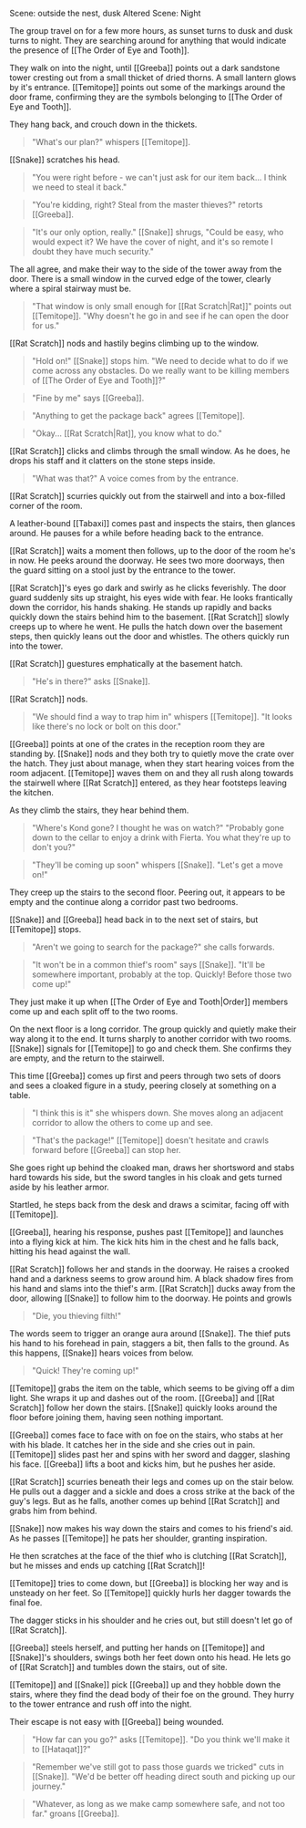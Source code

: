 Scene: outside the nest, dusk
Altered Scene: Night

The group travel on for a few more hours, as sunset turns to dusk and dusk turns to night.
They are searching around for anything that would indicate the presence of [[The Order of Eye and Tooth]].

They walk on into the night, until [[Greeba]] points out a dark sandstone tower cresting out from a small thicket of dried thorns. A small lantern glows by it's entrance.
[[Temitope]] points out some of the markings around the door frame, confirming they are the symbols belonging to [[The Order of Eye and Tooth]].

They hang back, and crouch down in the thickets.

> "What's our plan?" whispers [[Temitope]].

[[Snake]] scratches his head.

> "You were right before - we can't just ask for our item back... I think we need to steal it back."

> "You're kidding, right? Steal from the master thieves?" retorts [[Greeba]].

> "It's our only option, really." [[Snake]] shrugs, "Could be easy, who would expect it? We have the cover of night, and it's so remote I doubt they have much security."

The all agree, and make their way to the side of the tower away from the door.
There is a small window in the curved edge of the tower, clearly where a spiral stairway must be.

> "That window is only small enough for [[Rat Scratch|Rat]]" points out [[Temitope]]. "Why doesn't he go in and see if he can open the door for us."

[[Rat Scratch]] nods and hastily begins climbing up to the window.

> "Hold on!" [[Snake]] stops him. "We need to decide what to do if we come across any obstacles. Do we really want to be killing members of [[The Order of Eye and Tooth]]?"

> "Fine by me" says [[Greeba]].

> "Anything to get the package back" agrees [[Temitope]].

> "Okay... [[Rat Scratch|Rat]], you know what to do."

[[Rat Scratch]] clicks and climbs through the small window. As he does, he drops his staff and it clatters on the stone steps inside.

> "What was that?" A voice comes from by the entrance.

[[Rat Scratch]] scurries quickly out from the stairwell and into a box-filled corner of the room.

A leather-bound [[Tabaxi]] comes past and inspects the stairs, then glances around. He pauses for a while before heading back to the entrance.

[[Rat Scratch]] waits a moment then follows, up to the door of the room he's in now.
He peeks around the doorway.
He sees two more doorways, then the guard sitting on a stool just by the entrance to the tower.

[[Rat Scratch]]'s eyes go dark and swirly as he clicks feverishly. The door guard suddenly sits up straight, his eyes wide with fear. He looks frantically down the corridor, his hands shaking. He stands up rapidly and backs quickly down the stairs behind him to the basement.
[[Rat Scratch]] slowly creeps up to where he went. He pulls the hatch down over the basement steps, then quickly leans out the door and whistles. The others quickly run into the tower.

[[Rat Scratch]] guestures emphatically at the basement hatch.

> "He's in there?" asks [[Snake]].

[[Rat Scratch]] nods.

> "We should find a way to trap him in" whispers [[Temitope]]. "It looks like there's no lock or bolt on this door."

[[Greeba]] points at one of the crates in the reception room they are standing by. [[Snake]] nods and they both try to quietly move the crate over the hatch.
They just about manage, when they start hearing voices from the room adjacent. [[Temitope]] waves them on and they all rush along towards the stairwell where [[Rat Scratch]] entered, as they hear footsteps leaving the kitchen.

As they climb the stairs, they hear behind them.

> "Where's Kond gone? I thought he was on watch?"
> "Probably gone down to the cellar to enjoy a drink with Fierta. You what they're up to don't you?"

> "They'll be coming up soon" whispers [[Snake]]. "Let's get a move on!"

They creep up the stairs to the second floor. Peering out, it appears to be empty and the continue along a corridor past two bedrooms.

[[Snake]] and [[Greeba]] head back in to the next set of stairs, but [[Temitope]] stops.

> "Aren't we going to search for the package?" she calls forwards.

> "It won't be in a common thief's room" says [[Snake]]. "It'll be somewhere important, probably at the top. Quickly! Before those two come up!"

They just make it up when [[The Order of Eye and Tooth|Order]] members come up and each split off to the two rooms.

On the next floor is a long corridor. The group quickly and quietly make their way along it to the end. It turns sharply to another corridor with two rooms.
[[Snake]] signals for [[Temitope]] to go and check them. She confirms they are empty, and the return to the stairwell.

This time [[Greeba]] comes up first and peers through two sets of doors and sees a cloaked figure in a study, peering closely at something on a table.

> "I think this is it" she whispers down. She moves along an adjacent corridor to allow the others to come up and see.

> "That's the package!" [[Temitope]] doesn't hesitate and crawls forward before [[Greeba]] can stop her.

She goes right up behind the cloaked man, draws her shortsword and stabs hard towards his side, but the sword tangles in his cloak and gets turned aside by his leather armor.

Startled, he steps back from the desk and draws a scimitar, facing off with [[Temitope]].

[[Greeba]], hearing his response, pushes past [[Temitope]] and launches into a flying kick at him. The kick hits him in the chest and he falls back, hitting his head against the wall.

[[Rat Scratch]] follows her and stands in the doorway. He raises a crooked hand and a darkness seems to grow around him. A black shadow fires from his hand and slams into the thief's arm. [[Rat Scratch]] ducks away from the door, allowing [[Snake]] to follow him to the doorway. He points and growls

> "Die, you thieving filth!"

The words seem to trigger an orange aura around [[Snake]]. The thief puts his hand to his forehead in pain, staggers a bit, then falls to the ground. As this happens, [[Snake]] hears voices from below.

> "Quick! They're coming up!"

[[Temitope]] grabs the item on the table, which seems to be giving off a dim light. She wraps it up and dashes out of the room. 
[[Greeba]] and [[Rat Scratch]] follow her down the stairs. [[Snake]] quickly looks around the floor before joining them, having seen nothing important.

[[Greeba]] comes face to face with on foe on the stairs, who stabs at her with his blade. It catches her in the side and she cries out in pain.
[[Temitope]] slides past her and spins with her sword and dagger, slashing his face. [[Greeba]] lifts a boot and kicks him, but he pushes her aside.

[[Rat Scratch]] scurries beneath their legs and comes up on the stair below. He pulls out a dagger and a sickle and does a cross strike at the back of the guy's legs. But as he falls, another comes up behind [[Rat Scratch]] and grabs him from behind.

[[Snake]] now makes his way down the stairs and comes to his friend's aid. As he passes [[Temitope]] he pats her shoulder, granting inspiration.

He then scratches at the face of the thief who is clutching [[Rat Scratch]], but he misses and ends up catching [[Rat Scratch]]!

[[Temitope]] tries to come down, but [[Greeba]] is blocking her way and is unsteady on her feet. So [[Temitope]] quickly hurls her dagger towards the final foe.

The dagger sticks in his shoulder and he cries out, but still doesn't let go of [[Rat Scratch]].

[[Greeba]] steels herself, and putting her hands on [[Temitope]] and [[Snake]]'s shoulders, swings both her feet down onto his head. He lets go of [[Rat Scratch]] and tumbles down the stairs, out of site.

[[Temitope]] and [[Snake]] pick [[Greeba]] up and they hobble down the stairs, where they find the dead body of their foe on the ground. They hurry to the tower entrance and rush off into the night.

Their escape is not easy with [[Greeba]] being wounded. 

> "How far can you go?" asks [[Temitope]]. "Do you think we'll make it to [[Hataqat]]?"

> "Remember we've still got to pass those guards we tricked" cuts in [[Snake]]. "We'd be better off heading direct south and picking up our journey."

> "Whatever, as long as we make camp somewhere safe, and not too far." groans [[Greeba]].